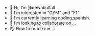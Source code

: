 - 👋 Hi, I’m @newabolfall
- 👀 I’m interested in "GYM" and "F1"
- 🌱 I’m currently learning coding,spanish.
- 💞️ I’m looking to collaborate on ...
- 📫 How to reach me ...

<!---
newabolfall/newabolfall is a ✨ special ✨ repository because its `README.md` (this file) appears on your GitHub profile.
You can click the Preview link to take a look at your changes.
--->
